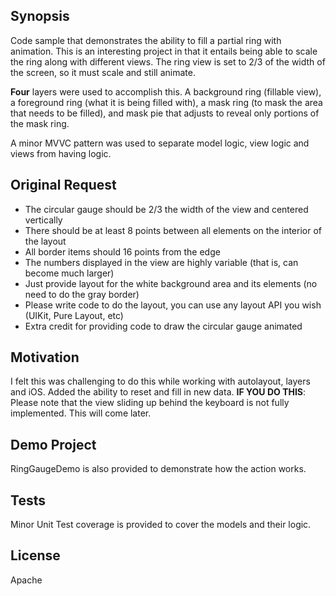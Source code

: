 ## Synopsis

Code sample that demonstrates the ability to fill a partial ring with animation. This is an interesting project in that it entails being able to scale the ring along with different views. The ring view is set to 2/3 of the width of the screen, so it must scale and still animate. 

**Four** layers were used to accomplish this. A background ring (fillable view), a foreground ring (what it is being filled with), a mask ring (to mask the area that needs to be filled), and mask pie that adjusts to reveal only portions of the mask ring.

A minor MVVC pattern was used to separate model logic, view logic and views from having logic. 

## Original Request

-  The circular gauge should be 2/3 the width of the view and centered vertically
-  There should be at least 8 points between all elements on the interior of the layout
-  All border items should 16 points from the edge
-  The numbers displayed in the view are highly variable (that is, can become much larger)
-  Just provide layout for the white background area and its elements (no need to do the gray border)
-  Please write code to do the layout, you can use any layout API you wish (UIKit, Pure Layout, etc)
-  Extra credit for providing code to draw the circular gauge animated

## Motivation

I felt this was challenging to do this while working with autolayout, layers and iOS. Added the ability to reset and fill in new data. **IF YOU DO THIS**: Please note that the view sliding up behind the keyboard is not fully implemented. This will come later.

## Demo Project

RingGaugeDemo is also provided to demonstrate how the action works.

## Tests

Minor Unit Test coverage is provided to cover the models and their logic.

## License

Apache